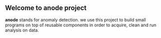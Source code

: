## Welcome to anode project

__anode__ stands for anomaly detection. we use this project to build small programs on top of reusable components in order to acquire, clean and run analysis on data.
